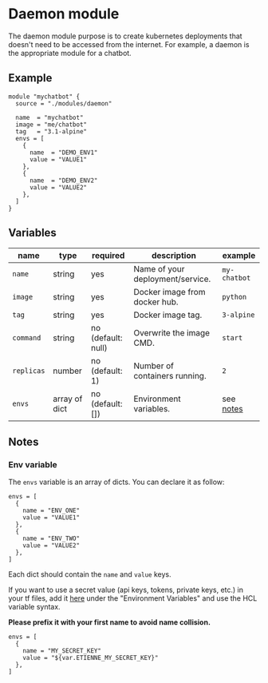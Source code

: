 # Daemon module

The daemon module purpose is to create kubernetes deployments that doesn't need to be accessed from the internet.
For example, a daemon is the appropriate module for a chatbot.

## Example

```hcl
module "mychatbot" {
  source = "./modules/daemon"

  name  = "mychatbot"
  image = "me/chatbot"
  tag   = "3.1-alpine"
  envs = [
    {
      name  = "DEMO_ENV1"
      value = "VALUE1"
    },
    {
      name  = "DEMO_ENV2"
      value = "VALUE2"
    },
  ]
}
```

## Variables

| name | type | required | description | example |
| ---- | ---- | -------- | ----------- | ------- |
| `name` | string | yes | Name of your deployment/service. | `my-chatbot` |
| `image` | string | yes | Docker image from docker hub. | `python` |
| `tag` | string | yes | Docker image tag. | `3-alpine` |
| `command` | string | no (default: null) | Overwrite the image CMD. | `start` | 
| `replicas` | number | no (default: 1) | Number of containers running.  | `2` |
| `envs` | array of dict | no (default: []) | Environment variables. | see [notes](##notes) |

## Notes

### Env variable

The `envs` variable is an array of dicts.
You can declare it as follow:

```hcl
envs = [
  {
    name = "ENV_ONE"
    value = "VALUE1"
  },
  {
    name = "ENV_TWO"
    value = "VALUE2"
  },
]
```
Each dict should contain the `name` and `value` keys.

If you want to use a secret value (api keys, tokens, private keys, etc.) in your tf files, add it [here](https://app.terraform.io/app/manavore/workspaces/manak8s/variables) under the "Environment Variables" and use the HCL variable syntax.

**Please prefix it with your first name to avoid name collision.**

```hcl
envs = [
  {
    name = "MY_SECRET_KEY"
    value = "${var.ETIENNE_MY_SECRET_KEY}"
  },
]
```
